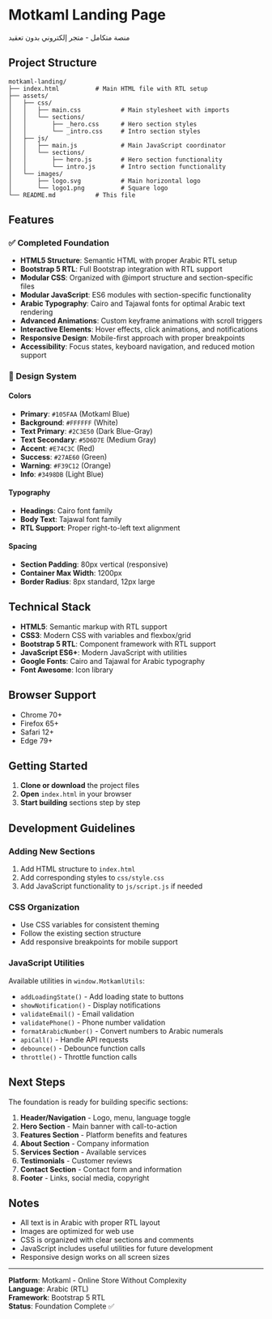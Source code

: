 # Motkaml Landing Page

منصة متكامل - متجر إلكتروني بدون تعقيد

## Project Structure

```
motkaml-landing/
├── index.html          # Main HTML file with RTL setup
├── assets/
│   ├── css/
│   │   ├── main.css           # Main stylesheet with imports
│   │   └── sections/
│   │       ├── _hero.css      # Hero section styles
│   │       └── _intro.css     # Intro section styles
│   ├── js/
│   │   ├── main.js            # Main JavaScript coordinator
│   │   └── sections/
│   │       ├── hero.js        # Hero section functionality
│   │       └── intro.js       # Intro section functionality
│   └── images/
│       ├── logo.svg           # Main horizontal logo
│       └── logo1.png          # Square logo
└── README.md           # This file
```

## Features

### ✅ Completed Foundation
- **HTML5 Structure**: Semantic HTML with proper Arabic RTL setup
- **Bootstrap 5 RTL**: Full Bootstrap integration with RTL support
- **Modular CSS**: Organized with @import structure and section-specific files
- **Modular JavaScript**: ES6 modules with section-specific functionality
- **Arabic Typography**: Cairo and Tajawal fonts for optimal Arabic text rendering
- **Advanced Animations**: Custom keyframe animations with scroll triggers
- **Interactive Elements**: Hover effects, click animations, and notifications
- **Responsive Design**: Mobile-first approach with proper breakpoints
- **Accessibility**: Focus states, keyboard navigation, and reduced motion support

### 🎨 Design System

#### Colors
- **Primary**: `#105FAA` (Motkaml Blue)
- **Background**: `#FFFFFF` (White)
- **Text Primary**: `#2C3E50` (Dark Blue-Gray)
- **Text Secondary**: `#5D6D7E` (Medium Gray)
- **Accent**: `#E74C3C` (Red)
- **Success**: `#27AE60` (Green)
- **Warning**: `#F39C12` (Orange)
- **Info**: `#3498DB` (Light Blue)

#### Typography
- **Headings**: Cairo font family
- **Body Text**: Tajawal font family
- **RTL Support**: Proper right-to-left text alignment

#### Spacing
- **Section Padding**: 80px vertical (responsive)
- **Container Max Width**: 1200px
- **Border Radius**: 8px standard, 12px large

## Technical Stack

- **HTML5**: Semantic markup with RTL support
- **CSS3**: Modern CSS with variables and flexbox/grid
- **Bootstrap 5 RTL**: Component framework with RTL support
- **JavaScript ES6+**: Modern JavaScript with utilities
- **Google Fonts**: Cairo and Tajawal for Arabic typography
- **Font Awesome**: Icon library

## Browser Support

- Chrome 70+
- Firefox 65+
- Safari 12+
- Edge 79+

## Getting Started

1. **Clone or download** the project files
2. **Open** `index.html` in your browser
3. **Start building** sections step by step

## Development Guidelines

### Adding New Sections
1. Add HTML structure to `index.html`
2. Add corresponding styles to `css/style.css`
3. Add JavaScript functionality to `js/script.js` if needed

### CSS Organization
- Use CSS variables for consistent theming
- Follow the existing section structure
- Add responsive breakpoints for mobile support

### JavaScript Utilities
Available utilities in `window.MotkamlUtils`:
- `addLoadingState()` - Add loading state to buttons
- `showNotification()` - Display notifications
- `validateEmail()` - Email validation
- `validatePhone()` - Phone number validation
- `formatArabicNumber()` - Convert numbers to Arabic numerals
- `apiCall()` - Handle API requests
- `debounce()` - Debounce function calls
- `throttle()` - Throttle function calls

## Next Steps

The foundation is ready for building specific sections:
1. **Header/Navigation** - Logo, menu, language toggle
2. **Hero Section** - Main banner with call-to-action
3. **Features Section** - Platform benefits and features
4. **About Section** - Company information
5. **Services Section** - Available services
6. **Testimonials** - Customer reviews
7. **Contact Section** - Contact form and information
8. **Footer** - Links, social media, copyright

## Notes

- All text is in Arabic with proper RTL layout
- Images are optimized for web use
- CSS is organized with clear sections and comments
- JavaScript includes useful utilities for future development
- Responsive design works on all screen sizes

---

**Platform**: Motkaml - Online Store Without Complexity  
**Language**: Arabic (RTL)  
**Framework**: Bootstrap 5 RTL  
**Status**: Foundation Complete ✅ 